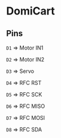 # DomiCart

## Pins

`D1` => Motor IN1

`D2` => Motor IN2

`D3` => Servo

`D4` => RFC RST

`D5` => RFC SCK

`D6` => RFC MISO

`D7` => RFC MOSI

`D8` => RFC SDA
